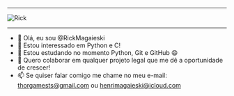 ***
![Rick](https://github.com/RickMagaieski/RickMagaieski/assets/136091273/5b5d3104-e4c2-4076-9aa3-6df66e4051f5)
***
- 👋 Olá, eu sou @RickMagaieski
- 👀 Estou interessado em Python e C!
- 🌱 Estou estudando no momento Python, Git e GitHub 😄
- 💞️ Quero colaborar em qualquer projeto legal que me dê a oportunidade de crescer!
- 📫 Se quiser falar comigo me chame no meu e-mail: thorgamests@gmail.com ou henrimagaieski@icloud.com
<!---
RickMagaieski/RickMagaieski is a ✨ special ✨ repository because its `README.md` (this file) appears on your GitHub profile.
You can click the Preview link to take a look at your changes.
--->
